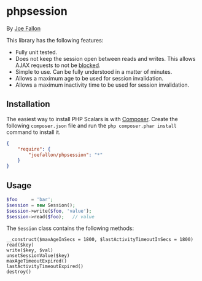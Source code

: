 # phpsession

By [Joe Fallon](http://blog.joefallon.net)

This library has the following features:

*   Fully unit tested.
*   Does not keep the session open between reads and writes. This allows AJAX requests
    to not be [blocked](http://konrness.com/php5/how-to-prevent-blocking-php-requests/).
*   Simple to use. Can be fully understood in a matter of minutes.
*   Allows a maximum age to be used for session invalidation.
*   Allows a maximum inactivity time to be used for session invalidation.

## Installation

The easiest way to install PHP Scalars is with
[Composer](https://getcomposer.org/). Create the following `composer.json` file
and run the `php composer.phar install` command to install it.

```json
{
    "require": {
        "joefallon/phpsession": "*"
    }
}
```

## Usage

```php
$foo     = 'bar';
$session = new Session();
$session->write($foo, 'value');
$session->read($foo);   // value
```

The `Session` class contains the following methods:

```
__construct($maxAgeInSecs = 1800, $lastActivityTimeoutInSecs = 1800)
read($key)
write($key, $val)
unsetSessionValue($key)
maxAgeTimeoutExpired()
lastActivityTimeoutExpired()
destroy()
```
